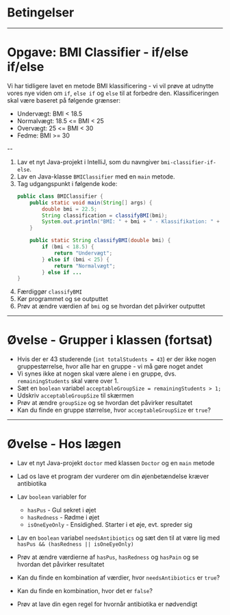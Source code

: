 # Betingelser
---
# Opgave: BMI Classifier - if/else if/else

Vi har tidligere lavet en metode BMI klassificering - vi vil prøve at udnytte vores nye viden om `if`, `else if` og `else` til at forbedre den.
Klassificeringen skal være baseret på følgende grænser:
- Undervægt: BMI < 18.5
- Normalvægt: 18.5 <= BMI < 25
- Overvægt: 25 <= BMI < 30
- Fedme: BMI >= 30

--

1. Lav et nyt Java-projekt i IntelliJ, som du navngiver `bmi-classifier-if-else`.
2. Lav en Java-klasse `BMIClassifier` med en `main` metode.
3. Tag udgangspunkt i følgende kode:
    ```java
    public class BMIClassifier {
        public static void main(String[] args) {
            double bmi = 22.5;
            String classification = classifyBMI(bmi);
            System.out.println("BMI: " + bmi + " - Klassifikation: " + classification);
        }

        public static String classifyBMI(double bmi) {
            if (bmi < 18.5) {
                return "Undervægt";
            } else if (bmi < 25) {
                return "Normalvægt";
            } else if ...
    }
    ```
4. Færdiggør `classifyBMI`
5. Kør programmet og se outputtet
6. Prøv at ændre værdien af `bmi` og se hvordan det påvirker outputtet

---

# Øvelse - Grupper i klassen (fortsat)
- Hvis der er 43 studerende (`int totalStudents = 43`) er der ikke nogen gruppestørrelse, hvor alle har en gruppe - vi må gøre noget andet
- Vi synes ikke at nogen skal være alene i en gruppe, dvs. `remainingStudents` skal være over 1.
- Sæt en `boolean` variabel `acceptableGroupSize = remainingStudents > 1;`
- Udskriv `acceptableGroupSize` til skærmen
- Prøv at ændre `groupSize` og se hvordan det påvirker resultatet
- Kan du finde en gruppe størrelse, hvor `acceptableGroupSize` er `true`?

---

# Øvelse - Hos lægen

- Lav et nyt Java-projekt `doctor` med klassen `Doctor` og en `main` metode
- Lad os lave et program der vurderer om din øjenbetændelse kræver antibiotika
- Lav `boolean` variabler for

    - `hasPus` - Gul sekret i øjet
    - `hasRedness` - Rødme i øjet
    - `isOneEyeOnly` - Ensidighed. Starter i et øje, evt. spreder sig

- Lav en `boolean` variabel
`needsAntibiotics` og sæt den til at være lig med `hasPus && (hasRedness || isOneEyeOnly)`
- Prøv at ændre værdierne af `hasPus`, `hasRedness` og `hasPain` og se hvordan det påvirker resultatet
- Kan du finde en kombination af værdier, hvor `needsAntibiotics` er `true`?
- Kan du finde en kombination, hvor det er `false`?
- Prøv at lave din egen regel for hvornår antibiotika er nødvendigt

